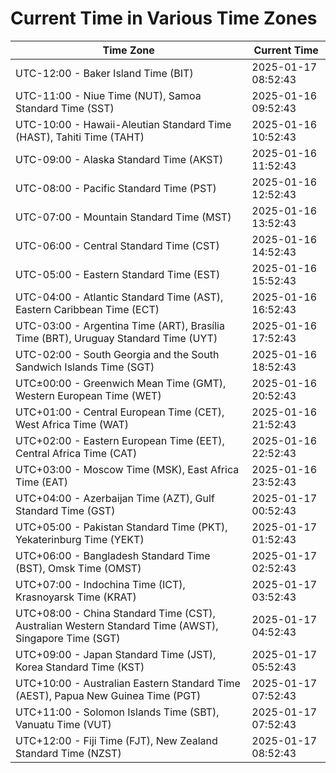 # Current Time in Various Time Zones

| Time Zone | Current Time |
|-----------|--------------|
| UTC-12:00 - Baker Island Time (BIT) | 2025-01-17 08:52:43 |
| UTC-11:00 - Niue Time (NUT), Samoa Standard Time (SST) | 2025-01-16 09:52:43 |
| UTC-10:00 - Hawaii-Aleutian Standard Time (HAST), Tahiti Time (TAHT) | 2025-01-16 10:52:43 |
| UTC-09:00 - Alaska Standard Time (AKST) | 2025-01-16 11:52:43 |
| UTC-08:00 - Pacific Standard Time (PST) | 2025-01-16 12:52:43 |
| UTC-07:00 - Mountain Standard Time (MST) | 2025-01-16 13:52:43 |
| UTC-06:00 - Central Standard Time (CST) | 2025-01-16 14:52:43 |
| UTC-05:00 - Eastern Standard Time (EST) | 2025-01-16 15:52:43 |
| UTC-04:00 - Atlantic Standard Time (AST), Eastern Caribbean Time (ECT) | 2025-01-16 16:52:43 |
| UTC-03:00 - Argentina Time (ART), Brasília Time (BRT), Uruguay Standard Time (UYT) | 2025-01-16 17:52:43 |
| UTC-02:00 - South Georgia and the South Sandwich Islands Time (SGT) | 2025-01-16 18:52:43 |
| UTC±00:00 - Greenwich Mean Time (GMT), Western European Time (WET) | 2025-01-16 20:52:43 |
| UTC+01:00 - Central European Time (CET), West Africa Time (WAT) | 2025-01-16 21:52:43 |
| UTC+02:00 - Eastern European Time (EET), Central Africa Time (CAT) | 2025-01-16 22:52:43 |
| UTC+03:00 - Moscow Time (MSK), East Africa Time (EAT) | 2025-01-16 23:52:43 |
| UTC+04:00 - Azerbaijan Time (AZT), Gulf Standard Time (GST) | 2025-01-17 00:52:43 |
| UTC+05:00 - Pakistan Standard Time (PKT), Yekaterinburg Time (YEKT) | 2025-01-17 01:52:43 |
| UTC+06:00 - Bangladesh Standard Time (BST), Omsk Time (OMST) | 2025-01-17 02:52:43 |
| UTC+07:00 - Indochina Time (ICT), Krasnoyarsk Time (KRAT) | 2025-01-17 03:52:43 |
| UTC+08:00 - China Standard Time (CST), Australian Western Standard Time (AWST), Singapore Time (SGT) | 2025-01-17 04:52:43 |
| UTC+09:00 - Japan Standard Time (JST), Korea Standard Time (KST) | 2025-01-17 05:52:43 |
| UTC+10:00 - Australian Eastern Standard Time (AEST), Papua New Guinea Time (PGT) | 2025-01-17 07:52:43 |
| UTC+11:00 - Solomon Islands Time (SBT), Vanuatu Time (VUT) | 2025-01-17 07:52:43 |
| UTC+12:00 - Fiji Time (FJT), New Zealand Standard Time (NZST) | 2025-01-17 08:52:43 |
